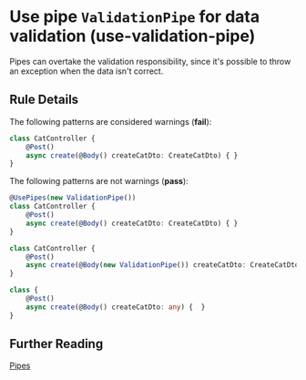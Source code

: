 # Use pipe `ValidationPipe` for data validation (use-validation-pipe)
Pipes can overtake the validation responsibility, since it's possible to throw an exception when the data isn't correct.

## Rule Details

The following patterns are considered warnings (**fail**):

```ts
class CatController {
    @Post()
    async create(@Body() createCatDto: CreateCatDto) { }
}
```

The following patterns are not warnings (**pass**):

```ts
@UsePipes(new ValidationPipe())
class CatController {
    @Post()
    async create(@Body() createCatDto: CreateCatDto) { }
}
```

```ts
class CatController {
    @Post()
    async create(@Body(new ValidationPipe()) createCatDto: CreateCatDto) { }
}
```

```ts
class { 
    @Post() 
    async create(@Body() createCatDto: any) {  } 
}
```

## Further Reading
[Pipes](https://docs.nestjs.com/pipes)
